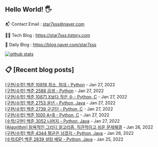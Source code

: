 ## Hello World! 🖐

📬 Contact Email : star7sss@naver.com

👨‍💻 Tech Blog : https://star7sss.tistory.com

🤪 Daily Blog : https://blog.naver.com/star7sss

[![github stats](https://github-readme-stats.vercel.app/api?username=jangThang&show_icons=true&hide_border=False)](https://star7sss.tistory.com)

## 📋 [Recent blog posts]
[[구현/수학] 백준 10818 최소, 최대 - Python](https://star7sss.tistory.com/51) - Jan 27, 2022<br>
[[구현/수학] 백준 2588 곱셈 - Python](https://star7sss.tistory.com/50) - Jan 27, 2022<br>
[[구현/수학] 백준 10871 X보다 작은 수 - Python, C](https://star7sss.tistory.com/49) - Jan 27, 2022<br>
[[구현/수학] 백준 2753 윤년 - Python, Java](https://star7sss.tistory.com/48) - Jan 27, 2022<br>
[[구현/수학] 백준 2739 구구단 - Python, C](https://star7sss.tistory.com/47) - Jan 27, 2022<br>
[[구현/수학] 백준 1000 A+B - Python, C](https://star7sss.tistory.com/46) - Jan 27, 2022<br>
[[수학/구현] 백준 3052 나머지 - Python, Java](https://star7sss.tistory.com/45) - Jan 27, 2022<br>
[[Algorithm] 탐욕적인 그리디 알고리즘, 직관적이고 쉬운 문제해결](https://star7sss.tistory.com/44) - Jan 26, 2022<br>
[[구현/수학] 백준 4344 평균은 넘겠지 - Python, Java](https://star7sss.tistory.com/43) - Jan 26, 2022<br>
[[수학/DP] 백준 2839 설탕 배달 - Python, Java](https://star7sss.tistory.com/42) - Jan 25, 2022<br>
